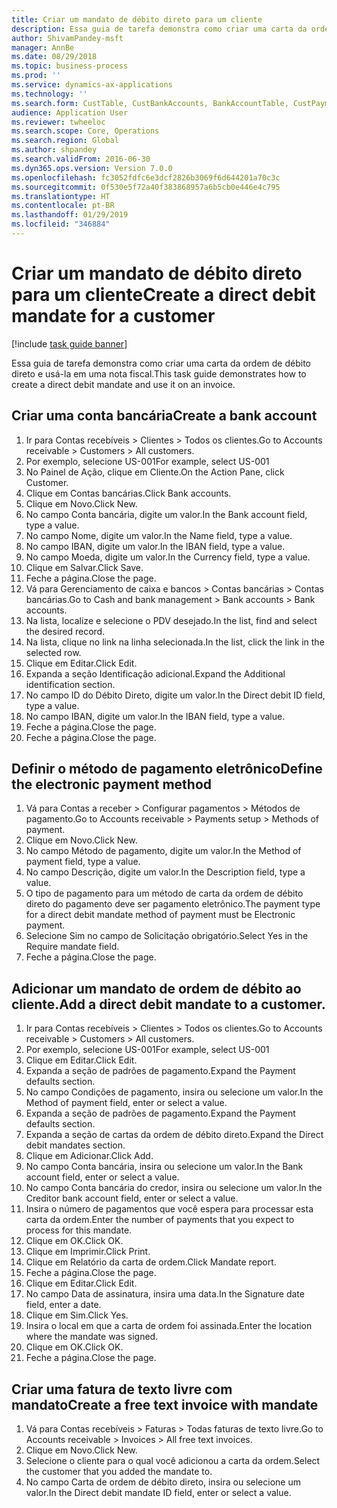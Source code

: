 ```yaml
---
title: Criar um mandato de débito direto para um cliente
description: Essa guia de tarefa demonstra como criar uma carta da ordem de débito direto e usá-la em uma nota fiscal.
author: ShivamPandey-msft
manager: AnnBe
ms.date: 08/29/2018
ms.topic: business-process
ms.prod: ''
ms.service: dynamics-ax-applications
ms.technology: ''
ms.search.form: CustTable, CustBankAccounts, BankAccountTable, CustPaymMode, CustDirectDebitMandate, BankAccountTableLookUp, SrsReportViewerForm,  LogisticsAddressCityLookup, CustFreeInvoice, CustTableLookup
audience: Application User
ms.reviewer: twheeloc
ms.search.scope: Core, Operations
ms.search.region: Global
ms.author: shpandey
ms.search.validFrom: 2016-06-30
ms.dyn365.ops.version: Version 7.0.0
ms.openlocfilehash: fc3052fdfc6e3dcf2826b3069f6d644201a70c3c
ms.sourcegitcommit: 0f530e5f72a40f383868957a6b5cb0e446e4c795
ms.translationtype: HT
ms.contentlocale: pt-BR
ms.lasthandoff: 01/29/2019
ms.locfileid: "346884"
---
```

# <a name="create-a-direct-debit-mandate-for-a-customer"></a><span data-ttu-id="e849b-103">Criar um mandato de débito direto para um cliente</span><span class="sxs-lookup"><span data-stu-id="e849b-103">Create a direct debit mandate for a customer</span></span>

[!include [task guide banner](../../includes/task-guide-banner.md)]

<span data-ttu-id="e849b-104">Essa guia de tarefa demonstra como criar uma carta da ordem de débito direto e usá-la em uma nota fiscal.</span><span class="sxs-lookup"><span data-stu-id="e849b-104">This task guide demonstrates how to create a direct debit mandate and use it on an invoice.</span></span>


## <a name="create-a-bank-account"></a><span data-ttu-id="e849b-105">Criar uma conta bancária</span><span class="sxs-lookup"><span data-stu-id="e849b-105">Create a bank account</span></span>
1. <span data-ttu-id="e849b-106">Ir para Contas recebíveis > Clientes > Todos os clientes.</span><span class="sxs-lookup"><span data-stu-id="e849b-106">Go to Accounts receivable > Customers > All customers.</span></span>
2. <span data-ttu-id="e849b-107">Por exemplo, selecione US-001</span><span class="sxs-lookup"><span data-stu-id="e849b-107">For example, select US-001</span></span>
3. <span data-ttu-id="e849b-108">No Painel de Ação, clique em Cliente.</span><span class="sxs-lookup"><span data-stu-id="e849b-108">On the Action Pane, click Customer.</span></span>
4. <span data-ttu-id="e849b-109">Clique em Contas bancárias.</span><span class="sxs-lookup"><span data-stu-id="e849b-109">Click Bank accounts.</span></span>
5. <span data-ttu-id="e849b-110">Clique em Novo.</span><span class="sxs-lookup"><span data-stu-id="e849b-110">Click New.</span></span>
6. <span data-ttu-id="e849b-111">No campo Conta bancária, digite um valor.</span><span class="sxs-lookup"><span data-stu-id="e849b-111">In the Bank account field, type a value.</span></span>
7. <span data-ttu-id="e849b-112">No campo Nome, digite um valor.</span><span class="sxs-lookup"><span data-stu-id="e849b-112">In the Name field, type a value.</span></span>
8. <span data-ttu-id="e849b-113">No campo IBAN, digite um valor.</span><span class="sxs-lookup"><span data-stu-id="e849b-113">In the IBAN field, type a value.</span></span>
9. <span data-ttu-id="e849b-114">No campo Moeda, digite um valor.</span><span class="sxs-lookup"><span data-stu-id="e849b-114">In the Currency field, type a value.</span></span>
10. <span data-ttu-id="e849b-115">Clique em Salvar.</span><span class="sxs-lookup"><span data-stu-id="e849b-115">Click Save.</span></span>
11. <span data-ttu-id="e849b-116">Feche a página.</span><span class="sxs-lookup"><span data-stu-id="e849b-116">Close the page.</span></span>
12. <span data-ttu-id="e849b-117">Vá para Gerenciamento de caixa e bancos > Contas bancárias > Contas bancárias.</span><span class="sxs-lookup"><span data-stu-id="e849b-117">Go to Cash and bank management > Bank accounts > Bank accounts.</span></span>
13. <span data-ttu-id="e849b-118">Na lista, localize e selecione o PDV desejado.</span><span class="sxs-lookup"><span data-stu-id="e849b-118">In the list, find and select the desired record.</span></span>
14. <span data-ttu-id="e849b-119">Na lista, clique no link na linha selecionada.</span><span class="sxs-lookup"><span data-stu-id="e849b-119">In the list, click the link in the selected row.</span></span>
15. <span data-ttu-id="e849b-120">Clique em Editar.</span><span class="sxs-lookup"><span data-stu-id="e849b-120">Click Edit.</span></span>
16. <span data-ttu-id="e849b-121">Expanda a seção Identificação adicional.</span><span class="sxs-lookup"><span data-stu-id="e849b-121">Expand the Additional identification section.</span></span>
17. <span data-ttu-id="e849b-122">No campo ID do Débito Direto, digite um valor.</span><span class="sxs-lookup"><span data-stu-id="e849b-122">In the Direct debit ID field, type a value.</span></span>
18. <span data-ttu-id="e849b-123">No campo IBAN, digite um valor.</span><span class="sxs-lookup"><span data-stu-id="e849b-123">In the IBAN field, type a value.</span></span>
19. <span data-ttu-id="e849b-124">Feche a página.</span><span class="sxs-lookup"><span data-stu-id="e849b-124">Close the page.</span></span>
20. <span data-ttu-id="e849b-125">Feche a página.</span><span class="sxs-lookup"><span data-stu-id="e849b-125">Close the page.</span></span>

## <a name="define-the-electronic-payment-method"></a><span data-ttu-id="e849b-126">Definir o método de pagamento eletrônico</span><span class="sxs-lookup"><span data-stu-id="e849b-126">Define the electronic payment method</span></span>
1. <span data-ttu-id="e849b-127">Vá para Contas a receber > Configurar pagamentos > Métodos de pagamento.</span><span class="sxs-lookup"><span data-stu-id="e849b-127">Go to Accounts receivable > Payments setup > Methods of payment.</span></span>
2. <span data-ttu-id="e849b-128">Clique em Novo.</span><span class="sxs-lookup"><span data-stu-id="e849b-128">Click New.</span></span>
3. <span data-ttu-id="e849b-129">No campo Método de pagamento, digite um valor.</span><span class="sxs-lookup"><span data-stu-id="e849b-129">In the Method of payment field, type a value.</span></span>
4. <span data-ttu-id="e849b-130">No campo Descrição, digite um valor.</span><span class="sxs-lookup"><span data-stu-id="e849b-130">In the Description field, type a value.</span></span>
5. <span data-ttu-id="e849b-131">O tipo de pagamento para um método de carta da ordem de débito direto do pagamento deve ser pagamento eletrônico.</span><span class="sxs-lookup"><span data-stu-id="e849b-131">The payment type for a direct debit mandate method of payment must be Electronic payment.</span></span>
6. <span data-ttu-id="e849b-132">Selecione Sim no campo de Solicitação obrigatório.</span><span class="sxs-lookup"><span data-stu-id="e849b-132">Select Yes in the Require mandate field.</span></span>
7. <span data-ttu-id="e849b-133">Feche a página.</span><span class="sxs-lookup"><span data-stu-id="e849b-133">Close the page.</span></span>

## <a name="add-a-direct-debit-mandate-to-a-customer"></a><span data-ttu-id="e849b-134">Adicionar um mandato de ordem de débito ao cliente.</span><span class="sxs-lookup"><span data-stu-id="e849b-134">Add a direct debit mandate to a customer.</span></span>
1. <span data-ttu-id="e849b-135">Ir para Contas recebíveis > Clientes > Todos os clientes.</span><span class="sxs-lookup"><span data-stu-id="e849b-135">Go to Accounts receivable > Customers > All customers.</span></span>
2. <span data-ttu-id="e849b-136">Por exemplo, selecione US-001</span><span class="sxs-lookup"><span data-stu-id="e849b-136">For example, select US-001</span></span>
3. <span data-ttu-id="e849b-137">Clique em Editar.</span><span class="sxs-lookup"><span data-stu-id="e849b-137">Click Edit.</span></span>
4. <span data-ttu-id="e849b-138">Expanda a seção de padrões de pagamento.</span><span class="sxs-lookup"><span data-stu-id="e849b-138">Expand the Payment defaults section.</span></span>
5. <span data-ttu-id="e849b-139">No campo Condições de pagamento, insira ou selecione um valor.</span><span class="sxs-lookup"><span data-stu-id="e849b-139">In the Method of payment field, enter or select a value.</span></span>
6. <span data-ttu-id="e849b-140">Expanda a seção de padrões de pagamento.</span><span class="sxs-lookup"><span data-stu-id="e849b-140">Expand the Payment defaults section.</span></span>
7. <span data-ttu-id="e849b-141">Expanda a seção de cartas da ordem de débito direto.</span><span class="sxs-lookup"><span data-stu-id="e849b-141">Expand the Direct debit mandates section.</span></span>
8. <span data-ttu-id="e849b-142">Clique em Adicionar.</span><span class="sxs-lookup"><span data-stu-id="e849b-142">Click Add.</span></span>
9. <span data-ttu-id="e849b-143">No campo Conta bancária, insira ou selecione um valor.</span><span class="sxs-lookup"><span data-stu-id="e849b-143">In the Bank account field, enter or select a value.</span></span>
10. <span data-ttu-id="e849b-144">No campo Conta bancária do credor, insira ou selecione um valor.</span><span class="sxs-lookup"><span data-stu-id="e849b-144">In the Creditor bank account field, enter or select a value.</span></span>
11. <span data-ttu-id="e849b-145">Insira o número de pagamentos que você espera para processar esta carta da ordem.</span><span class="sxs-lookup"><span data-stu-id="e849b-145">Enter the number of payments that you expect to process for this mandate.</span></span>
12. <span data-ttu-id="e849b-146">Clique em OK.</span><span class="sxs-lookup"><span data-stu-id="e849b-146">Click OK.</span></span>
13. <span data-ttu-id="e849b-147">Clique em Imprimir.</span><span class="sxs-lookup"><span data-stu-id="e849b-147">Click Print.</span></span>
14. <span data-ttu-id="e849b-148">Clique em Relatório da carta de ordem.</span><span class="sxs-lookup"><span data-stu-id="e849b-148">Click Mandate report.</span></span>
15. <span data-ttu-id="e849b-149">Feche a página.</span><span class="sxs-lookup"><span data-stu-id="e849b-149">Close the page.</span></span>
16. <span data-ttu-id="e849b-150">Clique em Editar.</span><span class="sxs-lookup"><span data-stu-id="e849b-150">Click Edit.</span></span>
17. <span data-ttu-id="e849b-151">No campo Data de assinatura, insira uma data.</span><span class="sxs-lookup"><span data-stu-id="e849b-151">In the Signature date field, enter a date.</span></span>
18. <span data-ttu-id="e849b-152">Clique em Sim.</span><span class="sxs-lookup"><span data-stu-id="e849b-152">Click Yes.</span></span>
19. <span data-ttu-id="e849b-153">Insira o local em que a carta de ordem foi assinada.</span><span class="sxs-lookup"><span data-stu-id="e849b-153">Enter the location where the mandate was signed.</span></span>
20. <span data-ttu-id="e849b-154">Clique em OK.</span><span class="sxs-lookup"><span data-stu-id="e849b-154">Click OK.</span></span>
21. <span data-ttu-id="e849b-155">Feche a página.</span><span class="sxs-lookup"><span data-stu-id="e849b-155">Close the page.</span></span>

## <a name="create-a-free-text-invoice-with-mandate"></a><span data-ttu-id="e849b-156">Criar uma fatura de texto livre com mandato</span><span class="sxs-lookup"><span data-stu-id="e849b-156">Create a free text invoice with mandate</span></span>
1. <span data-ttu-id="e849b-157">Vá para Contas recebíveis > Faturas > Todas faturas de texto livre.</span><span class="sxs-lookup"><span data-stu-id="e849b-157">Go to Accounts receivable > Invoices > All free text invoices.</span></span>
2. <span data-ttu-id="e849b-158">Clique em Novo.</span><span class="sxs-lookup"><span data-stu-id="e849b-158">Click New.</span></span>
3. <span data-ttu-id="e849b-159">Selecione o cliente para o qual você adicionou a carta da ordem.</span><span class="sxs-lookup"><span data-stu-id="e849b-159">Select the customer that you added the mandate to.</span></span>
4. <span data-ttu-id="e849b-160">No campo Carta de ordem de débito direto, insira ou selecione um valor.</span><span class="sxs-lookup"><span data-stu-id="e849b-160">In the Direct debit mandate ID field, enter or select a value.</span></span>

